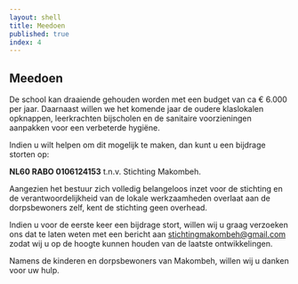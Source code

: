 ```yaml
---
layout: shell
title: Meedoen
published: true
index: 4
---
```


## Meedoen

De school kan draaiende gehouden worden met een budget van ca €&nbsp;6.000 per jaar. Daarnaast willen we het komende jaar de oudere klaslokalen opknappen, leerkrachten bijscholen en de sanitaire voorzieningen aanpakken voor een verbeterde hygiëne. 

Indien u wilt helpen om dit mogelijk te maken, dan kunt u een bijdrage storten op:

**NL60 RABO 0106124153** t.n.v. Stichting Makombeh.

Aangezien het bestuur zich volledig belangeloos inzet voor de stichting en de verantwoordelijkheid van de lokale werkzaamheden overlaat aan de dorpsbewoners zelf, kent de stichting geen overhead.

Indien u voor de eerste keer een bijdrage stort, willen wij u graag verzoeken ons dat te laten weten met een bericht aan [stichtingmakombeh@gmail.com](mailto:stichtingmakombeh@gmail.com) zodat wij u op de hoogte kunnen houden van de laatste ontwikkelingen.

Namens de kinderen en dorpsbewoners van Makombeh, willen wij u danken voor uw hulp.